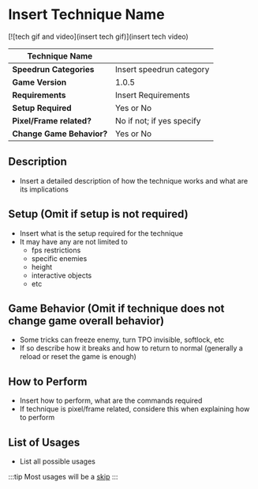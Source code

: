 # Insert Technique Name

[![tech gif and video](insert tech gif)](insert tech video)

|  Technique Name           |                           |
|---------------------------|---------------------------|
| **Speedrun Categories**   | Insert speedrun category  |
| **Game Version**          | 1.0.5                     |
| **Requirements**          | Insert Requirements       |
| **Setup Required**        | Yes or No                 |
| **Pixel/Frame related?**  | No if not; if yes specify |
| **Change Game Behavior?** | Yes or No                 |

## Description

- Insert a detailed description of how the technique works and what are its implications

## Setup (Omit if setup is not required)

- Insert what is the setup required for the technique
- It may have any are not limited to
  - fps restrictions
  - specific enemies
  - height
  - interactive objects
  - etc

## Game Behavior (Omit if technique does not change game overall behavior)

- Some tricks can freeze enemy, turn TPO invisible, softlock, etc
- If so describe how it breaks and how to return to normal (generally a reload or reset the game is enough)

## How to Perform

- Insert how to perform, what are the commands required
- If technique is pixel/frame related, considere this when explaining how to perform

## List of Usages

- List all possible usages

:::tip
Most usages will be a [skip](/skips/)
:::
